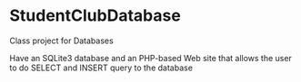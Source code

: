 StudentClubDatabase
===================
Class project for Databases

Have an SQLite3 database and an PHP-based Web site that allows the user to do SELECT and INSERT query to the database
